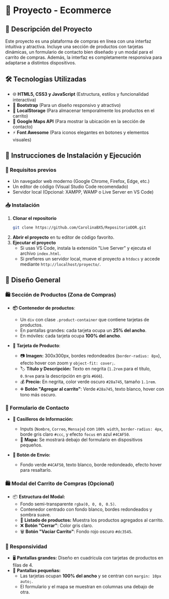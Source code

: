 # 🛒 Proyecto - Ecommerce

## 📌 Descripción del Proyecto
Este proyecto es una plataforma de compras en línea con una interfaz intuitiva y atractiva. Incluye una sección de productos con tarjetas dinámicas, un formulario de contacto bien diseñado y un modal para el carrito de compras. Además, la interfaz es completamente responsiva para adaptarse a distintos dispositivos.

## 🛠️ Tecnologías Utilizadas
- 🌐 **HTML5, CSS3 y JavaScript** (Estructura, estilos y funcionalidad interactiva)
- 🎨 **Bootstrap** (Para un diseño responsivo y atractivo)
- 💾 **LocalStorage** (Para almacenar temporalmente los productos en el carrito)
- 📍 **Google Maps API** (Para mostrar la ubicación en la sección de contacto)
- ⚡ **Font Awesome** (Para iconos elegantes en botones y elementos visuales)

## 🚀 Instrucciones de Instalación y Ejecución
### 🔹 Requisitos previos
- Un navegador web moderno (Google Chrome, Firefox, Edge, etc.)
- Un editor de código (Visual Studio Code recomendado)
- Servidor local (Opcional: XAMPP, WAMP o Live Server en VS Code)

### 📥 Instalación
1. **Clonar el repositorio**
   ```sh
   git clone https://github.com/CarolinaBX5/RepositorioDOR.git
   ```
2. **Abrir el proyecto** en tu editor de código favorito.
3. **Ejecutar el proyecto**
   - Si usas VS Code, instala la extensión "Live Server" y ejecuta el archivo `index.html`.
   - Si prefieres un servidor local, mueve el proyecto a `htdocs` y accede mediante `http://localhost/proyecto/`.

## 🎨 Diseño General

### 🛍️ Sección de Productos (Zona de Compras)
- **📦 Contenedor de productos**: 
  - Un `div` con clase `.product-container` que contiene tarjetas de productos.
  - En pantallas grandes: cada tarjeta ocupa un **25% del ancho**.
  - En móviles: cada tarjeta ocupa **100% del ancho**.

- **🛒 Tarjeta de Producto**:
  - 📷 **Imagen:** 300x300px, bordes redondeados (`border-radius: 8px`), efecto hover con zoom y `object-fit: cover;`.
  - 🏷️ **Título y Descripción:** Texto en negrita (`1.2rem` para el título, `0.9rem` para la descripción en gris `#666`).
  - 💰 **Precio:** En negrita, color verde oscuro `#28a745`, tamaño `1.1rem`.
  - ➕ **Botón "Agregar al carrito"**: Verde `#28a745`, texto blanco, hover con tono más oscuro.

### 📩 Formulario de Contacto
- **📝 Casilleros de Información:**
  - Inputs (`Nombre`, `Correo`, `Mensaje`) con `100% width`, `border-radius: 4px`, borde gris claro `#ccc`, y efecto `focus` en azul `#4CAF50`.
  - 📍 **Mapa:** Se mostrará debajo del formulario en dispositivos pequeños.

- **📨 Botón de Envío:**
  - Fondo verde `#4CAF50`, texto blanco, borde redondeado, efecto hover para resaltarlo.

### 🛍️ Modal del Carrito de Compras (Opcional)
- 📦 **Estructura del Modal:**
  - Fondo semi-transparente `rgba(0, 0, 0, 0.5)`.
  - Contenedor centrado con fondo blanco, bordes redondeados y sombra suave.
  - 📜 **Listado de productos:** Muestra los productos agregados al carrito.
  - ❌ **Botón "Cerrar"**: Color gris claro.
  - 🗑️ **Botón "Vaciar Carrito"**: Fondo rojo oscuro `#dc3545`.

### 📱 Responsividad
- 🖥️ **Pantallas grandes:** Diseño en cuadrícula con tarjetas de productos en filas de 4.
- 📱 **Pantallas pequeñas:**
  - Las tarjetas ocupan **100% del ancho** y se centran con `margin: 10px auto;`.
  - El formulario y el mapa se muestran en columnas una debajo de otra.




